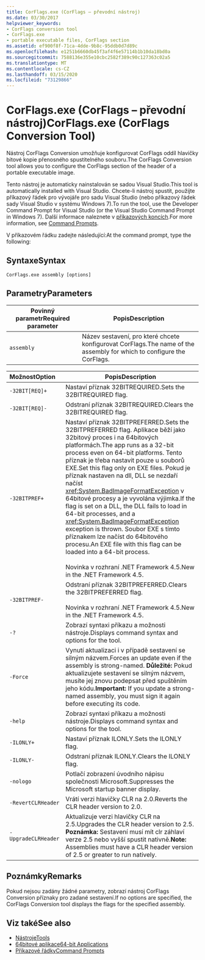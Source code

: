 ```yaml
---
title: CorFlags.exe (CorFlags – převodní nástroj)
ms.date: 03/30/2017
helpviewer_keywords:
- CorFlags conversion tool
- CorFlags.exe
- portable executable files, CorFlags section
ms.assetid: ef900f8f-71ca-4dde-9b8c-95ddb0d7d89c
ms.openlocfilehash: e1251b6660db45f3af4f6e57114b1b10da18bd0a
ms.sourcegitcommit: 7588136e355e10cbc2582f389c90c127363c02a5
ms.translationtype: MT
ms.contentlocale: cs-CZ
ms.lasthandoff: 03/15/2020
ms.locfileid: "73129866"
---
```

# <a name="corflagsexe-corflags-conversion-tool"></a><span data-ttu-id="fafd6-102">CorFlags.exe (CorFlags – převodní nástroj)</span><span class="sxs-lookup"><span data-stu-id="fafd6-102">CorFlags.exe (CorFlags Conversion Tool)</span></span>
<span data-ttu-id="fafd6-103">Nástroj CorFlags Conversion umožňuje konfigurovat CorFlags oddíl hlavičky bitové kopie přenosného spustitelného souboru.</span><span class="sxs-lookup"><span data-stu-id="fafd6-103">The CorFlags Conversion tool allows you to configure the CorFlags section of the header of a portable executable image.</span></span>  
  
 <span data-ttu-id="fafd6-104">Tento nástroj je automaticky nainstalován se sadou Visual Studio.</span><span class="sxs-lookup"><span data-stu-id="fafd6-104">This tool is automatically installed with Visual Studio.</span></span> <span data-ttu-id="fafd6-105">Chcete-li nástroj spustit, použijte příkazový řádek pro vývojáře pro sadu Visual Studio (nebo příkazový řádek sady Visual Studio v systému Windows 7).</span><span class="sxs-lookup"><span data-stu-id="fafd6-105">To run the tool, use the Developer Command Prompt for Visual Studio (or the Visual Studio Command Prompt in Windows 7).</span></span> <span data-ttu-id="fafd6-106">Další informace naleznete v [příkazových koncích](developer-command-prompt-for-vs.md).</span><span class="sxs-lookup"><span data-stu-id="fafd6-106">For more information, see [Command Prompts](developer-command-prompt-for-vs.md).</span></span>  
  
 <span data-ttu-id="fafd6-107">V příkazovém řádku zadejte následující:</span><span class="sxs-lookup"><span data-stu-id="fafd6-107">At the command prompt, type the following:</span></span>  
  
## <a name="syntax"></a><span data-ttu-id="fafd6-108">Syntaxe</span><span class="sxs-lookup"><span data-stu-id="fafd6-108">Syntax</span></span>  
  
```console  
CorFlags.exe assembly [options]  
```  
  
## <a name="parameters"></a><span data-ttu-id="fafd6-109">Parametry</span><span class="sxs-lookup"><span data-stu-id="fafd6-109">Parameters</span></span>  
  
|<span data-ttu-id="fafd6-110">Povinný parametr</span><span class="sxs-lookup"><span data-stu-id="fafd6-110">Required parameter</span></span>|<span data-ttu-id="fafd6-111">Popis</span><span class="sxs-lookup"><span data-stu-id="fafd6-111">Description</span></span>|  
|------------------------|-----------------|  
|`assembly`|<span data-ttu-id="fafd6-112">Název sestavení, pro které chcete konfigurovat CorFlags.</span><span class="sxs-lookup"><span data-stu-id="fafd6-112">The name of the assembly for which to configure the CorFlags.</span></span>|  
  
|<span data-ttu-id="fafd6-113">Možnost</span><span class="sxs-lookup"><span data-stu-id="fafd6-113">Option</span></span>|<span data-ttu-id="fafd6-114">Popis</span><span class="sxs-lookup"><span data-stu-id="fafd6-114">Description</span></span>|  
|:------------|-----------------|  
|`-32BIT[REQ]+`|<span data-ttu-id="fafd6-115">Nastaví příznak 32BITREQUIRED.</span><span class="sxs-lookup"><span data-stu-id="fafd6-115">Sets the 32BITREQUIRED flag.</span></span>|  
|`-32BIT[REQ]-`|<span data-ttu-id="fafd6-116">Odstraní příznak 32BITREQUIRED.</span><span class="sxs-lookup"><span data-stu-id="fafd6-116">Clears the 32BITREQUIRED flag.</span></span>|  
|`-32BITPREF+`|<span data-ttu-id="fafd6-117">Nastaví příznak 32BITPREFERRED.</span><span class="sxs-lookup"><span data-stu-id="fafd6-117">Sets the 32BITPREFERRED flag.</span></span> <span data-ttu-id="fafd6-118">Aplikace běží jako 32bitový proces i na 64bitových platformách.</span><span class="sxs-lookup"><span data-stu-id="fafd6-118">The app runs as a 32-bit process even on 64-bit platforms.</span></span> <span data-ttu-id="fafd6-119">Tento příznak je třeba nastavit pouze u souborů EXE.</span><span class="sxs-lookup"><span data-stu-id="fafd6-119">Set this flag only on EXE files.</span></span> <span data-ttu-id="fafd6-120">Pokud je příznak nastaven na dll, DLL se nezdaří načíst <xref:System.BadImageFormatException> v 64bitové procesy a je vyvolána výjimka.</span><span class="sxs-lookup"><span data-stu-id="fafd6-120">If the flag is set on a DLL, the DLL fails to load in 64-bit processes, and a <xref:System.BadImageFormatException> exception is thrown.</span></span> <span data-ttu-id="fafd6-121">Soubor EXE s tímto příznakem lze načíst do 64bitového procesu.</span><span class="sxs-lookup"><span data-stu-id="fafd6-121">An EXE file with this flag can be loaded into a 64-bit process.</span></span><br /><br /> <span data-ttu-id="fafd6-122">Novinka v rozhraní .NET Framework 4.5.</span><span class="sxs-lookup"><span data-stu-id="fafd6-122">New in the .NET Framework 4.5.</span></span>|  
|`-32BITPREF-`|<span data-ttu-id="fafd6-123">Odstraní příznak 32BITPREFERRED.</span><span class="sxs-lookup"><span data-stu-id="fafd6-123">Clears the 32BITPREFERRED flag.</span></span><br /><br /> <span data-ttu-id="fafd6-124">Novinka v rozhraní .NET Framework 4.5.</span><span class="sxs-lookup"><span data-stu-id="fafd6-124">New in the .NET Framework 4.5.</span></span>|  
|`-?`|<span data-ttu-id="fafd6-125">Zobrazí syntaxi příkazu a možnosti nástroje.</span><span class="sxs-lookup"><span data-stu-id="fafd6-125">Displays command syntax and options for the tool.</span></span>|  
|`-Force`|<span data-ttu-id="fafd6-126">Vynutí aktualizaci i v případě sestavení se silným názvem.</span><span class="sxs-lookup"><span data-stu-id="fafd6-126">Forces an update even if the assembly is strong-named.</span></span> <span data-ttu-id="fafd6-127">**Důležité:**  Pokud aktualizujete sestavení se silným názvem, musíte jej znovu podepsat před spuštěním jeho kódu.</span><span class="sxs-lookup"><span data-stu-id="fafd6-127">**Important:**  If you update a strong-named assembly, you must sign it again before executing its code.</span></span>|  
|`-help`|<span data-ttu-id="fafd6-128">Zobrazí syntaxi příkazu a možnosti nástroje.</span><span class="sxs-lookup"><span data-stu-id="fafd6-128">Displays command syntax and options for the tool.</span></span>|  
|`-ILONLY+`|<span data-ttu-id="fafd6-129">Nastaví příznak ILONLY.</span><span class="sxs-lookup"><span data-stu-id="fafd6-129">Sets the ILONLY flag.</span></span>|  
|`-ILONLY-`|<span data-ttu-id="fafd6-130">Odstraní příznak ILONLY.</span><span class="sxs-lookup"><span data-stu-id="fafd6-130">Clears the ILONLY flag.</span></span>|  
|`-nologo`|<span data-ttu-id="fafd6-131">Potlačí zobrazení úvodního nápisu společnosti Microsoft.</span><span class="sxs-lookup"><span data-stu-id="fafd6-131">Suppresses the Microsoft startup banner display.</span></span>|  
|`-RevertCLRHeader`|<span data-ttu-id="fafd6-132">Vrátí verzi hlavičky CLR na 2.0.</span><span class="sxs-lookup"><span data-stu-id="fafd6-132">Reverts the CLR header version to 2.0.</span></span>|  
|`-UpgradeCLRHeader`|<span data-ttu-id="fafd6-133">Aktualizuje verzi hlavičky CLR na 2.5.</span><span class="sxs-lookup"><span data-stu-id="fafd6-133">Upgrades the CLR header version to 2.5.</span></span> <span data-ttu-id="fafd6-134">**Poznámka:**  Sestavení musí mít clr záhlaví verze 2.5 nebo vyšší spustit nativně.</span><span class="sxs-lookup"><span data-stu-id="fafd6-134">**Note:**  Assemblies must have a CLR header version of 2.5 or greater to run natively.</span></span>|  
  
## <a name="remarks"></a><span data-ttu-id="fafd6-135">Poznámky</span><span class="sxs-lookup"><span data-stu-id="fafd6-135">Remarks</span></span>  
 <span data-ttu-id="fafd6-136">Pokud nejsou zadány žádné parametry, zobrazí nástroj CorFlags Conversion příznaky pro zadané sestavení.</span><span class="sxs-lookup"><span data-stu-id="fafd6-136">If no options are specified, the CorFlags Conversion tool displays the flags for the specified assembly.</span></span>  
  
## <a name="see-also"></a><span data-ttu-id="fafd6-137">Viz také</span><span class="sxs-lookup"><span data-stu-id="fafd6-137">See also</span></span>

- [<span data-ttu-id="fafd6-138">Nástroje</span><span class="sxs-lookup"><span data-stu-id="fafd6-138">Tools</span></span>](index.md)
- [<span data-ttu-id="fafd6-139">64bitové aplikace</span><span class="sxs-lookup"><span data-stu-id="fafd6-139">64-bit Applications</span></span>](../64-bit-apps.md)
- [<span data-ttu-id="fafd6-140">Příkazové řádky</span><span class="sxs-lookup"><span data-stu-id="fafd6-140">Command Prompts</span></span>](developer-command-prompt-for-vs.md)
